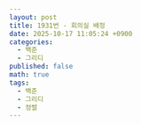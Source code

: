 ```yaml
---
layout: post
title: 1931번 - 회의실 배정
date: 2025-10-17 11:05:24 +0900
categories:
  - 백준
  - 그리디
published: false
math: true
tags:
  - 백준
  - 그리디
  - 정렬
---
```

